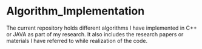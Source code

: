 Algorithm_Implementation
========================

The current repository holds different algorithms I have implemented in C++ or JAVA as part of my research. It also includes the research papers or materials I have referred to while realization of the code. 
